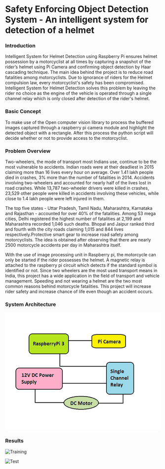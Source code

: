 # Safety Enforcing Object Detection System - An intelligent system for detection of a helmet

### Introduction
Intelligent System for Helmet Detection using Raspberry Pi ensures helmet possession by a motorcyclist at all times by capturing a snapshot of the rider’s helmet using Pi Camera and confirming object detection by Haar cascading technique. The main idea behind the project is to reduce road fatalities among motorcyclists. Due to ignorance of riders for the Helmet compulsion law, every motorcyclist's safety has been compromised. Intelligent System for Helmet Detection solves this problem by leaving the rider no choice as the engine of the vehicle is operated through a single channel relay which is only closed after detection of the rider's helmet.

### Basic Concept

To make use of the Open computer vision library to process the buffered images captured through a raspberry pi camera module and highlight the detected object with a rectangle. After this process the python script will decide whether or not to provide access to the motorcyclist.

### Problem Overview

Two-wheelers, the mode of transport most Indians use, continue to be the most vulnerable to accidents. Indian roads were at their deadliest in 2015 claiming more than 16 lives every hour on average. Over 1.41 lakh people died in crashes, 3% more than the number of fatalities in 2014. Accidents involving two-wheelers and accounted for nearly half of the lives lost in road crashes. While 13,787 two-wheeler drivers were killed in crashes, 23,529 other people were killed in accidents involving these vehicles, while close to 1.4 lakh people were left injured in them.

The top five states - Uttar Pradesh, Tamil Nadu, Maharashtra, Karnataka and Rajasthan - accounted for over 40% of the fatalities. Among 53 mega cities, Delhi registered the highest number of fatalities at 2,199 and Maharashtra recorded 1,046 such deaths. Bhopal and Jaipur ranked third and fourth with the city roads claiming 1,015 and 844 lives respectively.Protective smart gear to increase road safety among motorcyclists. The idea is obtained after observing that there are nearly 2500 motorcycle accidents per day in Maharashtra itself.

With the use of image processing unit in Raspberry pi, the motorcycle can only be started if the rider possesses the helmet. A magnetic relay is attached to the raspberry pi circuit which detects if the standard symbol is identified or not. Since two wheelers are the most used transport means in India, this project has a wide application in the field of transport and vehicle management. Speeding and not wearing a helmet are the two most common reasons behind motorcycle fatalities. This project will increase rider safety and increase chance of life even though an accident occurs.

### System Architecture

![System Architecture](architecture.bmp)

### Results

![Training]("images/training.jpg")

![Test]("images/test.bmp")